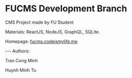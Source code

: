 # FUCMS Development Branch

CMS Project made by FU Student

Materials: ReactJS, NodeJS, GraphQL, SQLite.

Homepage: [fucms.codeismylife.me](http://fucms.codeismylife.me)

--- Authors:

Tran Cong Minh

Huynh Minh Tu